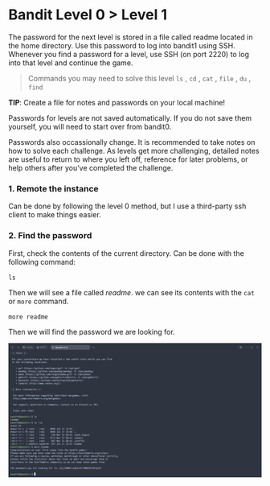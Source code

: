 # Bandit Level 0 > Level 1

The password for the next level is stored in a file called readme located in the home directory. Use this password to log into bandit1 using SSH. Whenever you find a password for a level, use SSH (on port 2220) to log into that level and continue the game.

> Commands you may need to solve this level
> `ls` , `cd` , `cat` , `file` , `du` , `find`

**TIP**: Create a file for notes and passwords on your local machine!

Passwords for levels are not saved automatically. If you do not save them yourself, you will need to start over from bandit0.

Passwords also occassionally change. It is recommended to take notes on how to solve each challenge. As levels get more challenging, detailed notes are useful to return to where you left off, reference for later problems, or help others after you’ve completed the challenge.

### 1. Remote the instance
Can be done by following the level 0 method, but I use a third-party ssh client to make things easier.

### 2. Find the password
First, check the contents of the current directory. Can be done with the following command:

```
ls
```

Then we will see a file called *readme*. we can see its contents with the `cat` or `more` command.

```
more readme
```

Then we will find the password we are looking for.

![alt text](/OverTheWire/Bandit/images/Bandit0-3.png)